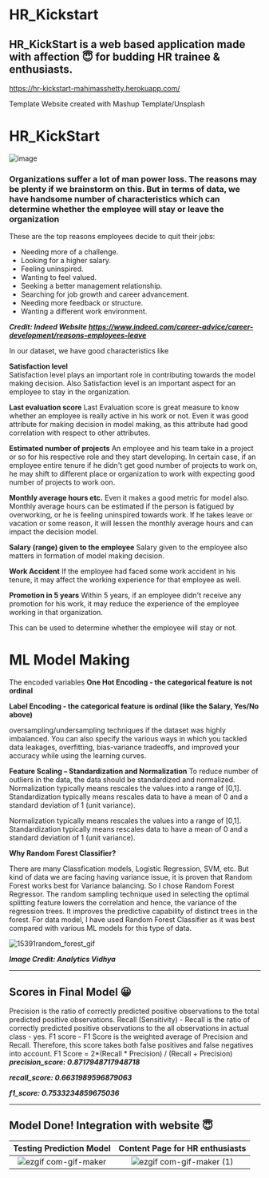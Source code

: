<!-- ![image](https://user-images.githubusercontent.com/41589522/133105285-88274864-aeae-438b-9266-259d7cdebfc8.jpg) -->

<!-- https://img.shields.io/badge/Made%20with-Scikit--Learn-orange -->

# HR_Kickstart

## HR_KickStart is a web based application made with affection :innocent: for budding HR trainee & enthusiasts.
https://hr-kickstart-mahimasshetty.herokuapp.com/

Template Website created with Mashup Template/Unsplash

# HR_KickStart
![image](https://user-images.githubusercontent.com/41589522/133105297-993ea492-2ee8-474b-a714-9d0a6ba49fac.jpg)


### Organizations suffer a lot of man power loss. The reasons may be plenty if we brainstorm on this. But in terms of data, we have handsome number of characteristics which can determine whether the employee will stay or leave the organization

These are the top reasons employees decide to quit their jobs:
- Needing more of a challenge.
- Looking for a higher salary.
- Feeling uninspired.
- Wanting to feel valued.
- Seeking a better management relationship.
- Searching for job growth and career advancement.
- Needing more feedback or structure.
- Wanting a different work environment.

***Credit: Indeed Website https://www.indeed.com/career-advice/career-development/reasons-employees-leave***

In our dataset, we have good characteristics like 

**Satisfaction level** </br>
Satisfaction level plays an important role in contributing towards the model making decision. Also Satisfaction level is an important aspect for an employee to stay in the organization.  

**Last evaluation score**
Last Evaluation score is great measure to know whether an employee is really active in his work or not. Even it was good attribute for making decision in model making, as this attribute had good correlation with respect to other attributes.

**Estimated number of projects** 
An employee and his team take in a project or so for his respective role and they start developing. In certain case, if an employee entire tenure if he didn't get good number of projects to work on, he may shift to different place or organization to work with expecting good number of projects to work oon.

**Monthly average hours etc.**
Even it makes a good metric for model also. Monthly average hours can be estimated if the person is fatigued by overworking, or he is feeling uninspired towards work. If he takes leave or vacation or some reason, it will lessen the monthly average hours and can impact the decision model.

**Salary (range) given to the employee**
Salary given to the employee also matters in formation of model making decision.

**Work Accident**
If the employee had faced some work accident in his tenure, it may affect the working experience for that employee as well.

**Promotion in 5 years**
Within 5 years, if an employee didn't receive any promotion for his work, it may reduce the experience of the employee working in that organization. 

This can be used to determine whether the employee will stay or not.

# ML Model Making
The encoded variables
**One Hot Encoding - the categorical feature is not ordinal**

**Label Encoding - the categorical feature is ordinal (like the Salary, Yes/No above)**

oversampling/undersampling techniques if the dataset was highly imbalanced. You can also specify the various ways in which you tackled data leakages, overfitting, bias-variance tradeoffs, and improved your accuracy while using the learning curves.

**Feature Scaling – Standardization and Normalization**
To reduce number of outliers in the data, the data should be standardized and normalized.
Normalization typically means rescales the values into a range of [0,1]. Standardization typically means rescales data to have a mean of 0 and a standard deviation of 1 (unit variance).

Normalization typically means rescales the values into a range of [0,1]. Standardization typically means rescales data to have a mean of 0 and a standard deviation of 1 (unit variance).

**Why Random Forest Classifier?**

There are many Classfication models, Logistic Regression, SVM, etc. But kind of data we are facing having variance issue, it is proven that Random Forest works best for Variance balancing. So I chose Random Forest Regressor. The random sampling technique used in selecting the optimal splitting feature lowers the correlation and hence, the variance of the regression trees. It improves the predictive capability of distinct trees in the forest.
For data model, I have used Random Forest Classifier as it was best compared with various ML models for this type of data. 

![15391random_forest_gif](https://user-images.githubusercontent.com/41589522/133066114-4e3023a7-48e4-4f7c-b764-a2a6c8b2f55d.gif)


<!-- ![Random Forest 03](https://user-images.githubusercontent.com/41589522/128638871-b6d1eba3-b5bf-4c28-b9a5-af7c8d36669d.gif) -->
***Image Credit: Analytics Vidhya***
<hr>

## Scores in Final Model 😀



 Precision is the ratio of correctly predicted positive observations to the total predicted positive observations.
 Recall (Sensitivity) - Recall is the ratio of correctly predicted positive observations to the all observations in actual class - yes.
 F1 score - F1 Score is the weighted average of Precision and Recall. Therefore, this score takes both false positives and false negatives into account.
 F1 Score = 2*(Recall * Precision) / (Recall + Precision)
***precision_score: 0.8717948717948718***

***recall_score: 0.6631989596879063***

***f1_score: 0.7533234859675036*** 


<hr>

## Model Done! Integration with website 😇

Testing Prediction Model |  Content Page for HR enthusiasts
:-------------------------:|:-------------------------:
![ezgif com-gif-maker](https://user-images.githubusercontent.com/41589522/128636277-1efa5c6c-f887-48d4-b155-9e12c5aefec1.gif)  |  ![ezgif com-gif-maker (1)](https://user-images.githubusercontent.com/41589522/128636415-46886f34-bce1-49b9-a67e-f5236bdc7b28.gif)
<!-- 
![ezgif com-gif-maker](https://user-images.githubusercontent.com/41589522/128636277-1efa5c6c-f887-48d4-b155-9e12c5aefec1.gif)  |   ![ezgif com-gif-maker (1)](https://user-images.githubusercontent.com/41589522/128636415-46886f34-bce1-49b9-a67e-f5236bdc7b28.gif)
 -->

